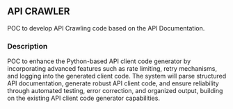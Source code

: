 ## API CRAWLER

POC to develop API Crawling code based on the API Documentation.

### Description

POC to enhance the Python-based API client code generator by incorporating advanced features such as rate limiting, retry mechanisms, and logging into the generated client code.
The system will parse structured API documentation, generate robust API client code, and ensure reliability through automated testing, error correction, and organized output, building on the existing API client code generator capabilities.
